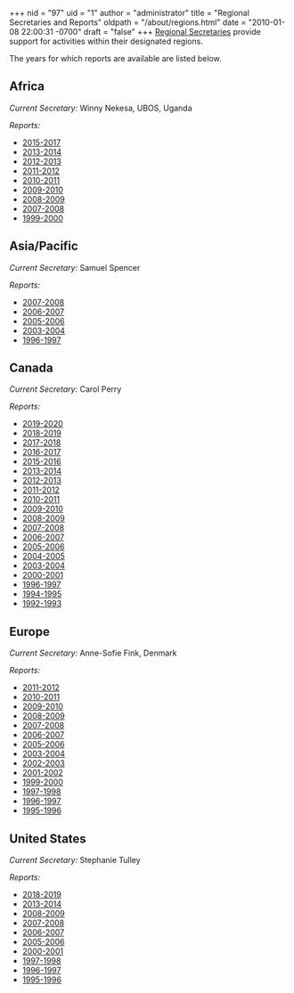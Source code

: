 +++
nid = "97"
uid = "1"
author = "administrator"
title = "Regional Secretaries and Reports"
oldpath = "/about/regions.html"
date = "2010-01-08 22:00:31 -0700"
draft = "false"
+++
[Regional Secretaries](/about/faq#faq14) provide support for activities within their designated regions.

The years for which reports are available are listed below.

Africa
------

*Current Secretary:* Winny Nekesa, UBOS, Uganda

*Reports:*

-   [2015-2017](/about/regional-report-2015-2017-africa)
-   [2013-2014](/about/regional-report-2013-2014-africa)
-   [2012-2013](/about/regional-report-2012-2013-africa)
-   [2011-2012](/about/regional-report-2011-2012-africa)
-   [2010-2011](/about/regional-report-2010-2011-africa)
-   [2009-2010](/about/regional-report-2009-2010-africa)
-   [2008-2009](/about/regional-report-2008-2009-africa)
-   [2007-2008](/about/regional-report-2007-2008-africa)
-   [1999-2000](/about/regional-report-1999-2000-africa)

Asia/Pacific
------------

*Current Secretary:* Samuel Spencer

*Reports:*

-   [2007-2008](/about/regional-report-2007-2008-asiapacific)
-   [2006-2007](/about/regional-report-2006-2007-asiapacific)
-   [2005-2006](/about/regional-report-2005-2006-asiapacific)
-   [2003-2004](/about/regional-report-2003-2004-asiapacific)
-   [1996-1997](/about/regional-report-1996-1997-asiapacific)

Canada
------

*Current Secretary:* Carol Perry

*Reports:*

-   [2019-2020](/about/regional-report-2019-2020-canada)
-   [2018-2019](/about/regional-report-2018-2019-canada)
-   [2017-2018](/about/regional-report-2017-2018-canada)
-   [2016-2017](/about/regional-report-2016-2017-canada)
-   [2015-2016](/about/regional-report-2015-2016-canada)
-   [2013-2014](/about/regional-report-2013-2014-canada)
-   [2012-2013](/about/regional-report-2012-2013-canada)
-   [2011-2012](/about/regional-report-2011-2012-canada)
-   [2010-2011](/about/regional-report-2010-2011-canada)
-   [2009-2010](/about/regional-report-2009-2010-canada)
-   [2008-2009](/about/regional-report-2008-2009-canada)
-   [2007-2008](/about/regional-report-2007-2008-canada)
-   [2006-2007](/about/regional-report-2006-2007-canada)
-   [2005-2006](/about/regional-report-2005-2006-canada)
-   [2004-2005](/about/regional-report-2004-2005-canada)
-   [2003-2004](/about/regional-report-2003-2004-canada)
-   [2000-2001](/about/regional-report-2000-2001-canada)
-   [1996-1997](/about/regional-report-1996-1997-canada)
-   [1994-1995](/about/regional-report-1994-1995-canada)
-   [1992-1993](/about/regional-report-1992-1993-canada)

Europe
------

*Current Secretary:* Anne-Sofie Fink, Denmark

*Reports:*

-   [2011-2012](/about/regional-report-2011-2012-europe)
-   [2010-2011](/about/regional-report-2010-2011-europe)
-   [2009-2010](/about/regional-report-2009-2010-europe)
-   [2008-2009](/about/regional-report-2008-2009-europe)
-   [2007-2008](/about/regional-report-2007-2008-europe)
-   [2006-2007](/about/regional-report-2006-2007-europe)
-   [2005-2006](/about/regional-report-2005-2006-europe)
-   [2003-2004](/about/regional-report-2003-2004-europe)
-   [2002-2003](/about/regional-report-2002-2003-europe)
-   [2001-2002](/about/regional-report-2001-2002-europe)
-   [1999-2000](/about/regional-report-1999-2000-europe)
-   [1997-1998](/about/regional-report-1997-1998-europe)
-   [1996-1997](/about/regional-report-1996-1997-europe)
-   [1995-1996](/about/regional-report-1995-1996-europe)

United States
-------------

*Current Secretary:* Stephanie Tulley

*Reports:*

-   [2018-2019](/about/regional-report-2018-2019-united-states)
-   [2013-2014](/about/regional-report-2013-2014-united-states)
-   [2008-2009](/about/regional-report-2008-2009-united-states)
-   [2007-2008](/about/regional-report-2007-2008-united-states)
-   [2006-2007](/about/regional-report-2006-2007-united-states)
-   [2005-2006](/about/regional-report-2005-2006-united-states)
-   [2000-2001](/about/regional-report-2000-2001-united-states)
-   [1997-1998](/about/regional-report-1997-1998-united-states)
-   [1996-1997](/about/regional-report-1996-1997-united-states)
-   [1995-1996](/about/regional-report-1995-1996-united-states)
